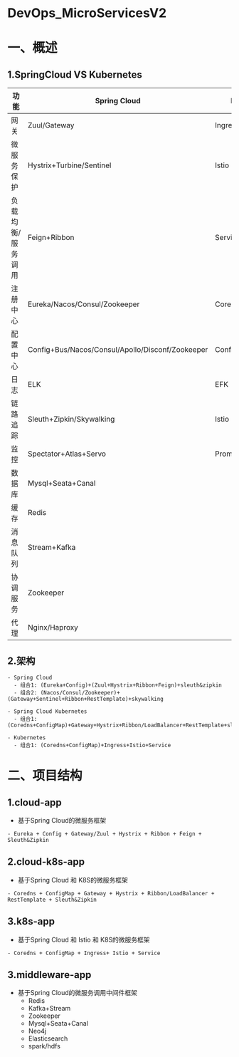 # DevOps_MicroServicesV2

# 一、概述
## 1.SpringCloud VS Kubernetes
| 功能 | Spring Cloud | Kubernetes |
| ------ | ------ | ------ |
| 网关 | Zuul/Gateway | Ingress |
| 微服务保护 | Hystrix+Turbine/Sentinel | Istio |
| 负载均衡/服务调用 | Feign+Ribbon | Service |
| 注册中心 | Eureka/Nacos/Consul/Zookeeper | Coredns |
| 配置中心 | Config+Bus/Nacos/Consul/Apollo/Disconf/Zookeeper | Configmap+Secret |
| 日志 | ELK | EFK |
| 链路追踪 | Sleuth+Zipkin/Skywalking | Istio |
| 监控 | Spectator+Atlas+Servo | Prometheus+Grafana |
| 数据库 | Mysql+Seata+Canal |
| 缓存 | Redis |
| 消息队列 | Stream+Kafka |
| 协调服务 | Zookeeper |
| 代理 | Nginx/Haproxy |

## 2.架构
```
- Spring Cloud
  - 组合1: (Eureka+Config)+(Zuul+Hystrix+Ribbon+Feign)+sleuth&zipkin
  - 组合2: (Nacos/Consul/Zookeeper)+(Gateway+Sentinel+Ribbon+RestTemplate)+skywalking

- Spring Cloud Kubernetes
  - 组合1: (Coredns+ConfigMap)+Gateway+Hystrix+Ribbon/LoadBalancer+RestTemplate+sleuth&zipkin

- Kubernetes
  - 组合1: (Coredns+ConfigMap)+Ingress+Istio+Service
```

# 二、项目结构
## 1.cloud-app
- 基于Spring Cloud的微服务框架
```
- Eureka + Config + Gateway/Zuul + Hystrix + Ribbon + Feign + Sleuth&Zipkin
```

## 2.cloud-k8s-app
- 基于Spring Cloud 和 K8S的微服务框架
```
- Coredns + ConfigMap + Gateway + Hystrix + Ribbon/LoadBalancer + RestTemplate + Sleuth&Zipkin
```

## 3.k8s-app
- 基于Spring Cloud 和 Istio 和 K8S的微服务框架
```
- Coredns + ConfigMap + Ingress+ Istio + Service
```

## 3.middleware-app
- 基于Spring Cloud的微服务调用中间件框架
  - Redis
  - Kafka+Stream
  - Zookeeper
  - Mysql+Seata+Canal
  - Neo4j
  - Elasticsearch
  - spark/hdfs
